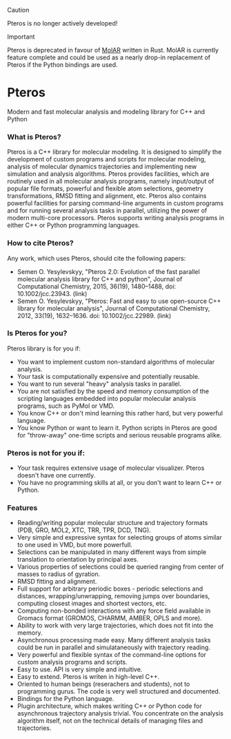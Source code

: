 > [!CAUTION]
> Pteros is no longer actively developed!

> [!IMPORTANT]
> Pteros is deprecated in favour of [MolAR](https://github.com/yesint/molar) written in Rust. MolAR is currently feature complete and could be used as a nearly drop-in replacement of Pteros if the Python bindings are used.

# Pteros

Modern and fast molecular analysis and modeling library for C++ and Python

### What is Pteros?

Pteros is a C++ library for molecular modeling. It is designed to simplify the development of custom programs and scripts for molecular modeling, analysis of molecular dynamics trajectories and implementing new simulation and analysis algorithms. Pteros provides facilities, which are routinely used in all molecular analysis programs, namely input/output of popular file formats, powerful and flexible atom selections, geometry transformations, RMSD fitting and alignment, etc. Pteros also contains powerful facilities for parsing command-line arguments in custom programs and for running several analysis tasks in parallel, utilizing the power of modern multi-core processors.
Pteros supports writing analysis programs in either C++ or Python programming languages.

### How to cite Pteros?

Any work, which uses Pteros, should cite the following papers:

* Semen O. Yesylevskyy, "Pteros 2.0: Evolution of the fast parallel molecular analysis library for C++ and python", Journal of Computational Chemistry, 2015, 36(19), 1480–1488, doi: 10.1002/jcc.23943. (link)
* Semen O. Yesylevskyy, "Pteros: Fast and easy to use open-source C++ library for molecular analysis", Journal of Computational Chemistry, 2012, 33(19), 1632–1636. doi: 10.1002/jcc.22989. (link)

### Is Pteros for you?

Pteros library is for you if:

- You want to implement custom non-standard algorithms of molecular analysis.
- Your task is computationally expensive and potentially reusable.
- You want to run several "heavy" analysis tasks in parallel.
- You are not satisfied by the speed and memory consumption of the scripting languages embedded into popular molecular analysis programs, such as PyMol or VMD.
- You know C++ or don't mind learning this rather hard, but very powerful language.
- You know Python or want to learn it. Python scripts in Pteros are good for "throw-away" one-time scripts and serious reusable programs alike.

### Pteros is not for you if:

- Your task requires extensive usage of molecular visualizer. Pteros doesn't have one currently.
- You have no programming skills at all, or you don't want to learn C++ or Python.

### Features

- Reading/writing popular molecular structure and trajectory formats (PDB, GRO, MOL2, XTC, TRR, TPR, DCD, TNG).
- Very simple and expressive syntax for selecting groups of atoms similar to one used in VMD, but more powerfull.
- Selections can be manipulated in many different ways from simple translation to orientation by principal axes.
- Various properties of selections could be queried ranging from center of masses to radius of gyration.
- RMSD fitting and alignment.
- Full support for arbitrary periodic boxes - periodic selections and distances, wrapping/unwrapping, removing jumps over boundaries, computing closest images and shortest vectors, etc.
- Computing non-bonded interactions with any force field available in Gromacs format (GROMOS, CHARMM, AMBER, OPLS and more).
- Ability to work with very large trajectories, which does not fit into the memory.
- Asynchronous processing made easy. Many different analysis tasks could be run in parallel and simulataneously with trajectory reading.
- Very powerful and flexible syntax of the command-line options for custom analysis programs and scripts.
- Easy to use. API is very simple and intuitive.
- Easy to extend. Pteros is writen in high-level C++.
- Oriented to human beings (reserachers and students), not to programming gurus. The code is very well structured and documented.
- Bindings for the Python language.
- Plugin architecture, which makes writing C++ or Python code for asynchronous trajectory analysis trivial. You concentrate on the analysis algorithm itself, not on the technical details of managing files and trajectories.

